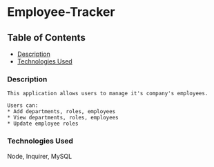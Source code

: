 # Employee-Tracker

## Table of Contents
* [Description](#description)
* [Technologies Used](#technologies-used)


### Description 
```
This application allows users to manage it's company's employees. 

Users can:
* Add departments, roles, employees
* View departments, roles, employees
* Update employee roles
```
### Technologies Used
Node, Inquirer, MySQL
